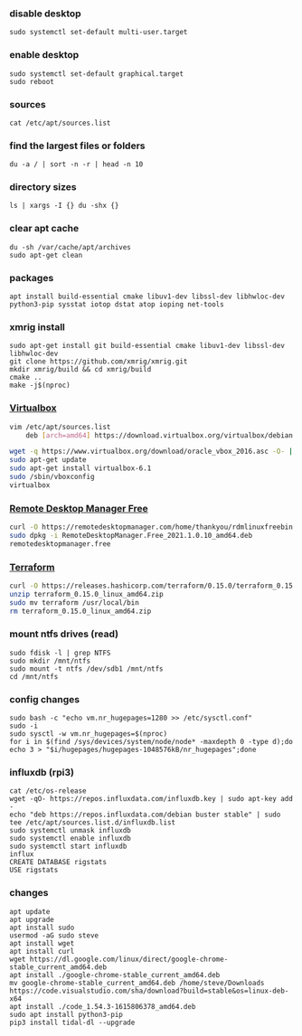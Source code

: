 ### disable desktop
`sudo systemctl set-default multi-user.target`

### enable desktop
```    
sudo systemctl set-default graphical.target
sudo reboot
```
### sources
`cat /etc/apt/sources.list`

### find the largest files or folders
`du -a / | sort -n -r | head -n 10`

### directory sizes
`ls | xargs -I {} du -shx {}`

### clear apt cache
```
du -sh /var/cache/apt/archives
sudo apt-get clean
```
### packages
`apt install build-essential cmake libuv1-dev libssl-dev libhwloc-dev python3-pip sysstat iotop dstat atop ioping net-tools`

### xmrig install
```
sudo apt-get install git build-essential cmake libuv1-dev libssl-dev libhwloc-dev
git clone https://github.com/xmrig/xmrig.git
mkdir xmrig/build && cd xmrig/build
cmake ..
make -j$(nproc)
```    
### [Virtualbox](https://www.virtualbox.org/wiki/Linux_Downloads)
```bash
vim /etc/apt/sources.list
    deb [arch=amd64] https://download.virtualbox.org/virtualbox/debian buster contrib

wget -q https://www.virtualbox.org/download/oracle_vbox_2016.asc -O- | sudo apt-key add -
sudo apt-get update
sudo apt-get install virtualbox-6.1
sudo /sbin/vboxconfig
virtualbox 
```
### [Remote Desktop Manager Free](https://remotedesktopmanager.com/home/download)
```bash
curl -O https://remotedesktopmanager.com/home/thankyou/rdmlinuxfreebin
sudo dpkg -i RemoteDesktopManager.Free_2021.1.0.10_amd64.deb
remotedesktopmanager.free
```
### [Terraform](https://releases.hashicorp.com/terraform)
```bash
curl -O https://releases.hashicorp.com/terraform/0.15.0/terraform_0.15.0_linux_amd64.zip
unzip terraform_0.15.0_linux_amd64.zip
sudo mv terraform /usr/local/bin
rm terraform_0.15.0_linux_amd64.zip
```
### mount ntfs drives (read)
```
sudo fdisk -l | grep NTFS
sudo mkdir /mnt/ntfs
sudo mount -t ntfs /dev/sdb1 /mnt/ntfs
cd /mnt/ntfs
```
### config changes
    sudo bash -c "echo vm.nr_hugepages=1280 >> /etc/sysctl.conf"
    sudo -i
    sudo sysctl -w vm.nr_hugepages=$(nproc)
    for i in $(find /sys/devices/system/node/node* -maxdepth 0 -type d);do echo 3 > "$i/hugepages/hugepages-1048576kB/nr_hugepages";done
    
### influxdb (rpi3)
    cat /etc/os-release
    wget -qO- https://repos.influxdata.com/influxdb.key | sudo apt-key add -
    echo "deb https://repos.influxdata.com/debian buster stable" | sudo tee /etc/apt/sources.list.d/influxdb.list    
    sudo systemctl unmask influxdb
    sudo systemctl enable influxdb
    sudo systemctl start influxdb
    influx
    CREATE DATABASE rigstats
    USE rigstats
    
### changes
```shell
apt update
apt upgrade
apt install sudo
usermod -aG sudo steve
apt install wget
apt install curl
wget https://dl.google.com/linux/direct/google-chrome-stable_current_amd64.deb
apt install ./google-chrome-stable_current_amd64.deb
mv google-chrome-stable_current_amd64.deb /home/steve/Downloads
https://code.visualstudio.com/sha/download?build=stable&os=linux-deb-x64
apt install ./code_1.54.3-1615806378_amd64.deb
sudo apt install python3-pip
pip3 install tidal-dl --upgrade
```
